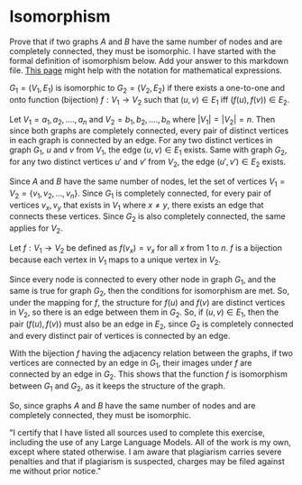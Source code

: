 # Isomorphism

Prove that if two graphs $A$ and $B$ have the same number of nodes and are
completely connected, they must be isomorphic. I have started with the formal
definition of isomorphism below. Add your answer to this markdown file. [This
page](https://docs.github.com/en/get-started/writing-on-github/working-with-advanced-formatting/writing-mathematical-expressions)
might help with the notation for mathematical expressions.

$G_1=(V_1 , E_1)$ is isomorphic to $G_2 = (V_2, E_2)$ if there exists a
one-to-one and onto function (bijection) $f: V_1 \rightarrow V_2$ such that $(u,v)
\in E_1$ iff $(f(u),f(v)) \in E_2$.


Let $V_1={a_1,a_2,....,a_n}$ and $V_2={b_1,b_2,....,b_n}$ where $|V_1|=|V_2|=n$. Then since both graphs are completely connected, every pair of distinct vertices in each graph is connected by an edge. For any two distinct vertices in graph $G_1$, $u$ and $v$ from $V_1$, the edge $(u,v) \in E_1$ exists. Same with graph $G_2$, for any two distinct vertices $u'$ and $v'$ from $V_2$, the edge $(u',v') \in E_2$ exists.

Since $A$ and $B$ have the same number of nodes, let the set of vertices $V_1 = V_2 = \{v_1, v_2, ..., v_n\}$. Since $G_1$ is completely connected, for every pair of vertices $v_x, v_y$ that exists in $V_1$ where $x \ne y$, there exists an edge that connects these vertices. Since $G_2$ is also completely connected, the same applies for $V_2$.

Let $f: V_1 \rightarrow V_2$ be defined as $f(v_x) = v_x$ for all $x$ from $1$ to $n$. $f$ is a bijection because each vertex in $V_1$ maps to a unique vertex in $V_2$.

Since every node is connected to every other node in graph $G_1$, and the same is true for graph $G_2$, then the conditions for isomorphism are met. So, under the mapping for $f$, the structure for $f(u)$ and $f(v)$ are distinct vertices in $V_2$, so there is an edge between them in $G_2$. So, if $(u, v) \in E_1$, then the pair $(f(u), f(v))$ must also be an edge in $E_2$, since $G_2$ is completely connected and every distinct pair of vertices is connected by an edge.

With the bijection $f$ having the adjacency relation between the graphs, if two vertices are connected by an edge in $G_1$, their images under $f$ are connected by an edge in $G_2$. This shows that the function $f$ is isomorphism between $G_1$ and $G_2$, as it keeps the structure of the graph.

So, since graphs $A$ and $B$ have the same number of nodes and are completely connected, they must be isomorphic.




"I certify that I have listed all sources used to complete this exercise, including the use of any Large Language Models. All of the work is my own, except where stated otherwise. I am aware that plagiarism carries severe penalties and that if plagiarism is suspected, charges may be filed against me without prior notice."
